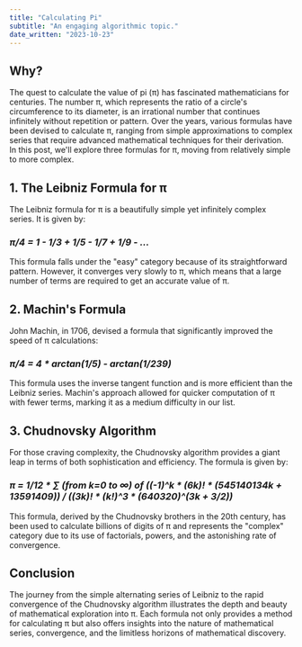 ```yaml
---
title: "Calculating Pi"
subtitle: "An engaging algorithmic topic."
date_written: "2023-10-23"
---
```

## Why?

The quest to calculate the value of pi (π) has fascinated mathematicians for centuries. The number π, which represents the ratio of a circle's circumference to its diameter, is an irrational number that continues infinitely without repetition or pattern. Over the years, various formulas have been devised to calculate π, ranging from simple approximations to complex series that require advanced mathematical techniques for their derivation. In this post, we'll explore three formulas for π, moving from relatively simple to more complex.

## 1. The Leibniz Formula for π

The Leibniz formula for π is a beautifully simple yet infinitely complex series. It is given by:

### *π/4 = 1 - 1/3 + 1/5 - 1/7 + 1/9 - ...*

This formula falls under the "easy" category because of its straightforward pattern. However, it converges very slowly to π, which means that a large number of terms are required to get an accurate value of π.

## 2. Machin's Formula

John Machin, in 1706, devised a formula that significantly improved the speed of π calculations:

### *π/4 = 4 * arctan(1/5) - arctan(1/239)*

This formula uses the inverse tangent function and is more efficient than the Leibniz series. Machin's approach allowed for quicker computation of π with fewer terms, marking it as a medium difficulty in our list.

## 3. Chudnovsky Algorithm

For those craving complexity, the Chudnovsky algorithm provides a giant leap in terms of both sophistication and efficiency. The formula is given by:

### *π = 1/12 * ∑ (from k=0 to ∞) of ((-1)^k * (6k)! * (545140134k + 13591409)) / ((3k)! * (k!)^3 * (640320)^(3k + 3/2))*

This formula, derived by the Chudnovsky brothers in the 20th century, has been used to calculate billions of digits of π and represents the "complex" category due to its use of factorials, powers, and the astonishing rate of convergence.

## Conclusion

The journey from the simple alternating series of Leibniz to the rapid convergence of the Chudnovsky algorithm illustrates the depth and beauty of mathematical exploration into π. Each formula not only provides a method for calculating π but also offers insights into the nature of mathematical series, convergence, and the limitless horizons of mathematical discovery.